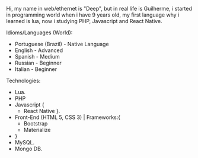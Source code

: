 Hi, my name in web/ethernet is "Deep", but in real life is Guilherme, i started in programming world when i have 9 years old, my first language why i learned is lua, now i studying PHP, Javascript and React Native.

Idioms/Languages (World):
- Portuguese (Brazil) - Native Language
- English - Advanced
- Spanish - Medium
- Russian - Beginner
- Italian - Beginner

Technologies:
- Lua.
- PHP
- Javascript {
  - React Native
}.
- Front-End (HTML 5, CSS 3) | Frameworks:{
  - Bootstrap
  - Materialize
- }
- MySQL.
- Mongo DB.
